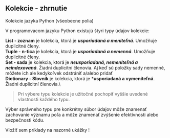 ## Kolekcie - zhrnutie

Kolekcie jazyka Python (všeobecne polia)

V programovacom jazyku Python existujú štyri typy údajov kolekcie:

**List - zoznam** je kolekcia, ktorá je ***usporiadaná a meniteľná***. Umožňuje duplicitné členy.\
**Tuple - n-tica** je kolekcia, ktorá je ***usporiadaná a nemenná***. Umožňuje duplicitné členy.\
**Set - sada** je kolekcia, ktorá je ***neusporiadaná, nemeniteľná a neindexovaná***. Žiadni duplicitní členovia. Aj keď sú položky sady nemenné, môžete ich ale kedykoľvek odstrániť a/alebo pridať\
**Dictionary - Slovník** je kolekcia, ktorá je ***usporiadaná a vymeniteľná**. Žiadni duplicitní členovia.\

> Pri výbere typu kolekcie je užitočné pochopiť vyššie uvedené vlastnosti každého typu.

Výber správneho typu pre konkrétny súbor údajov môže znamenať zachovanie významu poľa a môže znamenať zvýšenie efektívnosti alebo bezpečnosti kódu.

Vložiť sem príklady na nazorné ukážky !